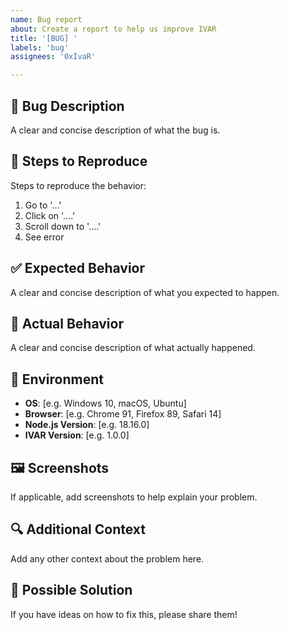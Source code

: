 ```yaml
---
name: Bug report
about: Create a report to help us improve IVAR
title: '[BUG] '
labels: 'bug'
assignees: '0xIvaR'

---
```


## 🐛 Bug Description
A clear and concise description of what the bug is.

## 🔄 Steps to Reproduce
Steps to reproduce the behavior:
1. Go to '...'
2. Click on '....'
3. Scroll down to '....'
4. See error

## ✅ Expected Behavior
A clear and concise description of what you expected to happen.

## 🚫 Actual Behavior
A clear and concise description of what actually happened.

## 📱 Environment
- **OS**: [e.g. Windows 10, macOS, Ubuntu]
- **Browser**: [e.g. Chrome 91, Firefox 89, Safari 14]
- **Node.js Version**: [e.g. 18.16.0]
- **IVAR Version**: [e.g. 1.0.0]

## 🖼️ Screenshots
If applicable, add screenshots to help explain your problem.

## 🔍 Additional Context
Add any other context about the problem here.

## 🤔 Possible Solution
If you have ideas on how to fix this, please share them! 